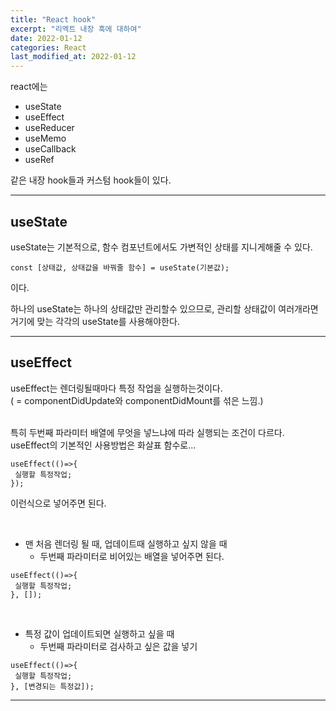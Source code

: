 ```yaml
---
title: "React hook"
excerpt: "리엑트 내장 훅에 대하여"
date: 2022-01-12
categories: React
last_modified_at: 2022-01-12
---
```


react에는

- useState
- useEffect
- useReducer
- useMemo
- useCallback
- useRef

같은 내장 hook들과 커스텀 hook들이 있다.

---

## useState

useState는 기본적으로, 함수 컴포넌트에서도 가변적인 상태를 지니게해줄 수 있다.

```
const [상태값, 상태값을 바꿔줄 함수] = useState(기본값);
```

이다.

하나의 useState는 하나의 상태값만 관리할수 있으므로, 관리할 상태값이 여러개라면 거기에 맞는 각각의 useState를 사용해야한다.

---

## useEffect

useEffect는 렌더링될때마다 특정 작업을 실행하는것이다.  
( = componentDidUpdate와 componentDidMount를 섞은 느낌.)  
<br>

특히 두번째 파라미터 배열에 무엇을 넣느냐에 따라 실행되는 조건이 다르다.  
useEffect의 기본적인 사용방법은 화살표 함수로...

```
useEffect(()=>{
 실행할 특정작업;
});
```

이런식으로 넣어주면 된다.

<br>

- 맨 처음 렌더링 될 때, 업데이트때 실행하고 싶지 않을 때
  - 두번째 파라미터로 비어있는 배열을 넣어주면 된다.

```
useEffect(()=>{
 실행할 특정작업;
}, []);
```

<br>

- 특정 값이 업데이트되면 실행하고 싶을 때
  - 두번째 파라미터로 검사하고 싶은 값을 넣기

```
useEffect(()=>{
 실행할 특정작업;
}, [변경되는 특정값]);
```

---
